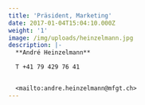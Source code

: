 ```yaml
---
title: 'Präsident, Marketing'
date: 2017-01-04T15:04:10.000Z
weight: '1'
image: /img/uploads/heinzelmann.jpg
description: |-
  **André Heinzelmann**

  T +41 79 429 76 41


  <mailto:andre.heinzelmann@mfgt.ch>
---
```


